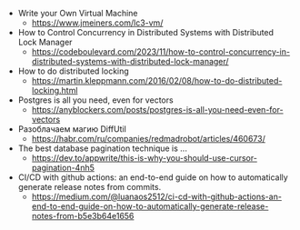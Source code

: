 - Write your Own Virtual Machine
  - https://www.jmeiners.com/lc3-vm/
- How to Control Concurrency in Distributed Systems with Distributed Lock Manager
  - https://codeboulevard.com/2023/11/how-to-control-concurrency-in-distributed-systems-with-distributed-lock-manager/
- How to do distributed locking
  - https://martin.kleppmann.com/2016/02/08/how-to-do-distributed-locking.html
- Postgres is all you need, even for vectors
  - https://anyblockers.com/posts/postgres-is-all-you-need-even-for-vectors
- Разоблачаем магию DiffUtil
  - https://habr.com/ru/companies/redmadrobot/articles/460673/
- The best database pagination technique is ...
  - https://dev.to/appwrite/this-is-why-you-should-use-cursor-pagination-4nh5
- CI/CD with github actions: an end-to-end guide on how to automatically generate release notes from commits.
  - https://medium.com/@luanaos2512/ci-cd-with-github-actions-an-end-to-end-guide-on-how-to-automatically-generate-release-notes-from-b5e3b64e1656
